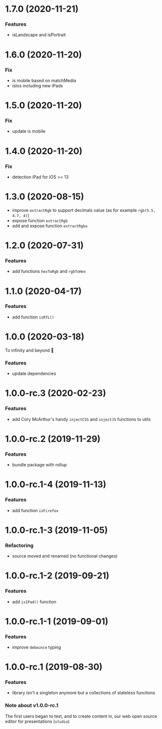 <a name="1.7.0"></a>

# 1.7.0 (2020-11-21)

### Features

- isLandscape and isPortrait

<a name="1.6.0"></a>

# 1.6.0 (2020-11-20)

### Fix

- is mobile based on matchMedia
- isIos including new iPads

<a name="1.5.0"></a>

# 1.5.0 (2020-11-20)

### Fix

- update is mobile

<a name="1.4.0"></a>

# 1.4.0 (2020-11-20)

### Fix

- detection iPad for iOS >= 13

<a name="1.3.0"></a>

# 1.3.0 (2020-08-15)

- improve `extractRgb` to support decimals value (as for example `rgb(5.5, 4.7, 4)`)
- expose function `extractRgb`
- add and expose function `extractRgba`

<a name="1.2.0"></a>

# 1.2.0 (2020-07-31)

### Features

- add functions `hexToRgb` and `rgbToHex`

<a name="1.1.0"></a>

# 1.1.0 (2020-04-17)

### Features

- add function `isRTL()`

<a name="1.0.0"></a>

# 1.0.0 (2020-03-18)

To infinity and beyond 🚀

### Features

- update dependencies

<a name="1.0.0-rc.3"></a>

# 1.0.0-rc.3 (2020-02-23)

### Features

- add Cory McArthur's handy `injectCSS` and `injectJS` functions to utils

<a name="1.0.0-rc.2"></a>

# 1.0.0-rc.2 (2019-11-29)

### Features

- bundle package with rollup

<a name="1.0.0-rc.1-4"></a>

# 1.0.0-rc.1-4 (2019-11-13)

### Features

- add function `isFirefox`

<a name="1.0.0-rc.1-3"></a>

# 1.0.0-rc.1-3 (2019-11-05)

### Refactoring

- source moved and renamed (no functional changes)

<a name="1.0.0-rc.1-2"></a>

# 1.0.0-rc.1-2 (2019-09-21)

### Features

- add `isIPad()` function

<a name="1.0.0-rc.1-1"></a>

# 1.0.0-rc.1-1 (2019-09-01)

### Features

- improve `debounce` typing

<a name="1.0.0-rc.1"></a>

# 1.0.0-rc.1 (2019-08-30)

### Features

- library isn't a singleton anymore but a collections of stateless functions

### Note about v1.0.0-rc.1

The first users began to test, and to create content in, our web open source editor for presentations (`studio`)
